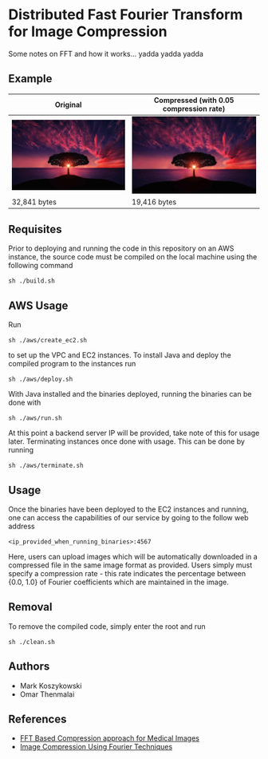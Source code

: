 # Distributed Fast Fourier Transform for Image Compression

Some notes on FFT and how it works... yadda yadda yadda

## Example

|Original |  Compressed (with 0.05 compression rate) |
|--------|------|
|![](front/original.jpg)  |  ![](front/compressed.jpg)|
| 32,841 bytes | 19,416 bytes |

## Requisites

Prior to deploying and running the code in this repository on an AWS instance, the source code must be compiled on the local machine using the following command

    sh ./build.sh

## AWS Usage

Run

    sh ./aws/create_ec2.sh

to set up the VPC and EC2 instances. To install Java and deploy the compiled program to the instances run

    sh ./aws/deploy.sh

With Java installed and the binaries deployed, running the binaries can be done with

    sh ./aws/run.sh

At this point a backend server IP will be provided, take note of this for usage later.
Terminating instances once done with usage. This can be done by running

    sh ./aws/terminate.sh

## Usage

Once the binaries have been deployed to the EC2 instances and running, one can access the capabilities of our service by going to the follow web address

    <ip_provided_when_running_binaries>:4567

Here, users can upload images which will be automatically downloaded in a compressed file in the same image format as provided.
Users simply must specify a compression rate - this rate indicates the percentage between {0.0, 1.0} of Fourier coefficients which are maintained in the image.

## Removal

To remove the compiled code, simply enter the root and run

    sh ./clean.sh


## Authors

- Mark Koszykowski
- Omar Thenmalai

## References

- [FFT Based Compression approach for Medical Images](https://www.ripublication.com/ijaer18/ijaerv13n6_54.pdf)
- [Image Compression Using Fourier Techniques](https://www.maths.usyd.edu.au/u/olver/teaching/Computation/ExampleProject.pdf)